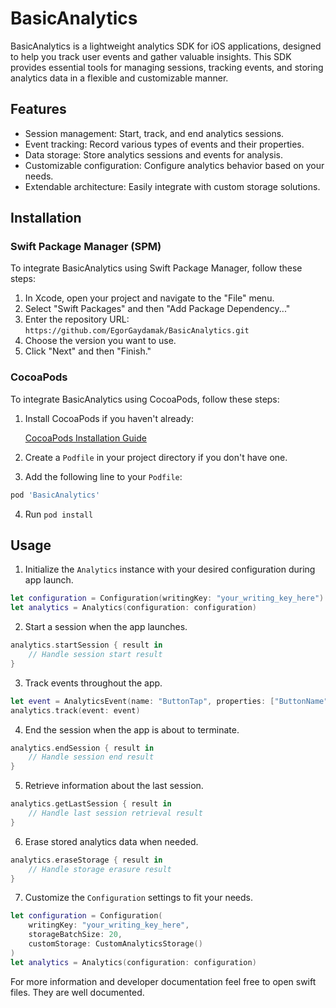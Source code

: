 # BasicAnalytics

BasicAnalytics is a lightweight analytics SDK for iOS applications, designed to help you track user events and gather valuable insights. This SDK provides essential tools for managing sessions, tracking events, and storing analytics data in a flexible and customizable manner.

## Features

- Session management: Start, track, and end analytics sessions.
- Event tracking: Record various types of events and their properties.
- Data storage: Store analytics sessions and events for analysis.
- Customizable configuration: Configure analytics behavior based on your needs.
- Extendable architecture: Easily integrate with custom storage solutions.

## Installation

### Swift Package Manager (SPM)

To integrate BasicAnalytics using Swift Package Manager, follow these steps:

1. In Xcode, open your project and navigate to the "File" menu.
2. Select "Swift Packages" and then "Add Package Dependency..."
3. Enter the repository URL: `https://github.com/EgorGaydamak/BasicAnalytics.git`
4. Choose the version you want to use.
5. Click "Next" and then "Finish."

### CocoaPods

To integrate BasicAnalytics using CocoaPods, follow these steps:

1. Install CocoaPods if you haven't already:

   [CocoaPods Installation Guide](https://guides.cocoapods.org/using/getting-started.html#installation)

2. Create a `Podfile` in your project directory if you don't have one.

3. Add the following line to your `Podfile`:

```ruby
pod 'BasicAnalytics'
```
4. Run `pod install`

## Usage

1. Initialize the `Analytics` instance with your desired configuration during app launch.
```swift
let configuration = Configuration(writingKey: "your_writing_key_here")
let analytics = Analytics(configuration: configuration)
```
2. Start a session when the app launches.
```swift
analytics.startSession { result in
    // Handle session start result
}
```
3. Track events throughout the app.
```swift
let event = AnalyticsEvent(name: "ButtonTap", properties: ["ButtonName": "Start"])
analytics.track(event: event)
```
4. End the session when the app is about to terminate.
```swift
analytics.endSession { result in
    // Handle session end result
}
```
5. Retrieve information about the last session.
```swift
analytics.getLastSession { result in
    // Handle last session retrieval result
}
```
6. Erase stored analytics data when needed.
```swift
analytics.eraseStorage { result in
    // Handle storage erasure result
}
```
7. Customize the `Configuration` settings to fit your needs.
```swift
let configuration = Configuration(
    writingKey: "your_writing_key_here",
    storageBatchSize: 20,
    customStorage: CustomAnalyticsStorage()
)
let analytics = Analytics(configuration: configuration)
```
For more information and developer documentation feel free to open swift files. They are well documented.
